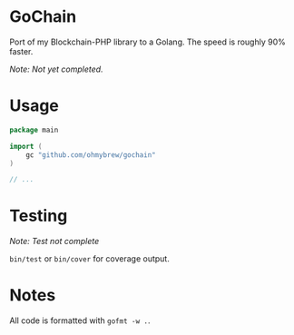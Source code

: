 # GoChain

Port of my Blockchain-PHP library to a Golang. The speed is roughly 90% faster.

*Note: Not yet completed.*

# Usage

```go
package main

import (
	gc "github.com/ohmybrew/gochain"
)

// ...
```

# Testing

*Note: Test not complete*

`bin/test` or `bin/cover` for coverage output.

# Notes

All code is formatted with `gofmt -w .`.
